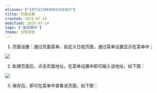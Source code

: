 ```yaml
---
aliases: ["1971133869401319363"]
title: 页面设置
created: 2025-07-14
modified: 2025-07-14
tags: ['基础模块']
theme: 日程安排
---
```


1. 页面设置：通过页面菜单，自定义日程页面，通过菜单设置显示在菜单中；

![](https://myhelpdoc.oss-cn-heyuan.aliyuncs.com/mdimages/1d1e399b48081953f6b7e3ef18adf52a.jpg)

2. 新建页面后，点击页面地址，在菜单设置中即可输入该地址，如下图：

![](https://myhelpdoc.oss-cn-heyuan.aliyuncs.com/mdimages/522b3cd90514552879d90f9bd5b4ad32.jpg)

3. 保存后，即可在菜单中查看该页面，如下图：

